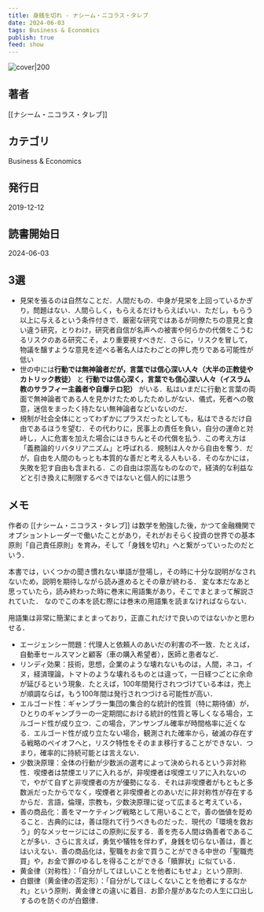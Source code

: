 ```yaml
---
title: 身銭を切れ - ナシーム・ニコラス・タレブ
date: 2024-06-03
tags: Business & Economics
publish: true
feed: show
---
```

![cover|200](http://books.google.com/books/content?id=x4TCDwAAQBAJ&printsec=frontcover&img=1&zoom=1&edge=curl&source=gbs_api)
## 著者
[[ナシーム・ニコラス・タレブ]]
## カテゴリ
Business & Economics
## 発行日
2019-12-12
## 読書開始日
2024-06-03

## 3選
 - 見栄を張るのは自然なことだ．人間だもの．中身が見栄を上回っているかぎり，問題はない．人間らしく，もらえるだけもらえばいい．ただし，もらう以上に与えるという条件付きで．厳密な研究ではあるが同僚たちの意見と食い違う研究，とりわけ，研究者自信が名声への被害や何らかの代償をこうむるリスクのある研究こそ，より重要視すべきだ．さらに，リスクを冒して，物議を醸すような意見を述べる著名人はたわごとの押し売りである可能性が低い
 - 世の中には**行動では無神論者だが，言葉では信心深い人々（大半の正教徒やカトリック教徒）** と **行動では信心深く，言葉でも信心深い人々（イスラム教のサラフィー主義者や自爆テロ犯）** がいる．私はいまだに行動と言葉の両面で無神論者である人を見かけたためしたためしがない．儀式，死者への敬意，迷信をまったく持たない無神論者などいないのだ．
 - 規制が社会全体にとってわずかにプラスだったとしても，私はできるだけ自由であるほうを望む．その代わりに，民事上の責任を負い，自分の運命と対峙し，人に危害を加えた場合にはきちんとその代償を払う．この考え方は「義務論的リバタリアニズム」と呼ばれる．規制は人々から自由を奪う．だが，自由を人間のもっとも本質的な善だと考える人もいる．そのなかには，失敗を犯す自由も含まれる．この自由は崇高なものなので，経済的な利益などと引き換えに制限するべきではないと個人的には思う
## メモ

作者の [[ナシーム・ニコラス・タレブ]] は数学を勉強した後，かつて金融機関でオプショントレーダーで働いたことがあり，それがおそらく投資の世界での基本原則「自己責任原則」を育み，そして「身銭を切れ」へと繋がっていったのだという．

本書では，いくつかの聞き慣れない単語が登場し，その時に十分な説明がなされないため，説明を期待しながら読み進めるとその章が終わる．
変な本だなあと思っていたら，読み終わった時に巻末に用語集があり，そこでまとまって解説されていた．
なのでこの本を読む際には巻末の用語集を読まなければならない．

用語集は非常に簡潔にまとまっており，正直これだけで良いのではないかと思わせる．

 - エージェンシー問題：代理人と依頼人のあいだの利害の不一致．たとえば，自動車セールスマンと顧客（車の購入希望者），医師と患者など．
 - リンディ効果：技術，思想，企業のような壊れないものは，人間，ネコ，イヌ，経済理論，トマトのような壊れるものとは違って，一日経つごとに余命が延びるという現象．たとえば，100年間発行されつづけている本は，売上が順調ならば，もう100年間は発行されつづける可能性が高い．
 - エルゴード性：ギャンブラー集団の集合的な統計的性質（特に期待値）が，ひとりのギャンブラーの一定期間における統計的性質と等しくなる場合，エルゴード性が成り立つ．この場合，アンサンブル確率が時間格率に近くなる．エルゴード性が成り立たない場合，観測された確率から，破滅の存在する戦略のペイオフへと，リスク特性をそのまま移行することができない．つまり，確率的に持続可能とは言えない．
 - 少数決原理：全体の行動が少数派の選考によって決められるという非対称性．喫煙者は禁煙エリアに入れるが，非喫煙者は喫煙エリアに入れないので，やがて自ずと非喫煙者の方が優勢になる．それは非喫煙者がもともと多数派だったからでなく，喫煙者と非喫煙者とのあいだに非対称性が存在するからだ．言語，倫理，宗教も，少数決原理に従って広まると考えている，
 - 善の商品化：善をマーケティング戦略として用いることで，善の価値を貶めること．古典的には，善は隠れて行うべきものだった．現代の「環境を救おう」的なメッセージにはこの原則に反する．善を売る人間は偽善者であることが多い．さらに言えば，勇気や犠牲を伴わず，身銭を切らない善は，善とはいえない．善の商品化は，聖職をお金で買うことができる中世の「聖職売買」や，お金で罪のゆるしを得ることができる「贖罪状」に似ている．
 - 黄金律（対称性）：「自分がしてほしいことを他者にもせよ」という原則．
 - 白銀律（黄金律の否定形）：「自分がしてほしくないことを他者にするなかれ」という原則．黄金律との違いに着目．お節介屋があなたの人生に口出しするのを防ぐのが白銀律．




